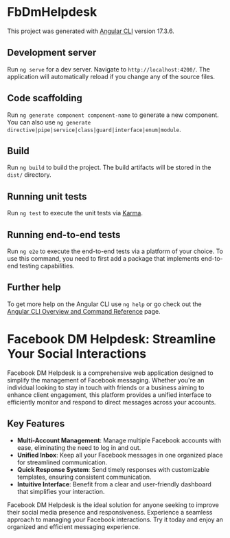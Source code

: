 # FbDmHelpdesk

This project was generated with [Angular CLI](https://github.com/angular/angular-cli) version 17.3.6.

## Development server

Run `ng serve` for a dev server. Navigate to `http://localhost:4200/`. The application will automatically reload if you change any of the source files.

## Code scaffolding

Run `ng generate component component-name` to generate a new component. You can also use `ng generate directive|pipe|service|class|guard|interface|enum|module`.

## Build

Run `ng build` to build the project. The build artifacts will be stored in the `dist/` directory.

## Running unit tests

Run `ng test` to execute the unit tests via [Karma](https://karma-runner.github.io).

## Running end-to-end tests

Run `ng e2e` to execute the end-to-end tests via a platform of your choice. To use this command, you need to first add a package that implements end-to-end testing capabilities.

## Further help

To get more help on the Angular CLI use `ng help` or go check out the [Angular CLI Overview and Command Reference](https://angular.io/cli) page.


# Facebook DM Helpdesk: Streamline Your Social Interactions

Facebook DM Helpdesk is a comprehensive web application designed to simplify the management of Facebook messaging. Whether you're an individual looking to stay in touch with friends or a business aiming to enhance client engagement, this platform provides a unified interface to efficiently monitor and respond to direct messages across your accounts.

## Key Features

- **Multi-Account Management**: Manage multiple Facebook accounts with ease, eliminating the need to log in and out.
- **Unified Inbox**: Keep all your Facebook messages in one organized place for streamlined communication.
- **Quick Response System**: Send timely responses with customizable templates, ensuring consistent communication.
- **Intuitive Interface**: Benefit from a clear and user-friendly dashboard that simplifies your interaction.

Facebook DM Helpdesk is the ideal solution for anyone seeking to improve their social media presence and responsiveness. Experience a seamless approach to managing your Facebook interactions. Try it today and enjoy an organized and efficient messaging experience.

